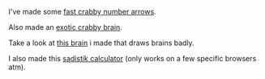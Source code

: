 I've made some [fast crabby number arrows](https://github.com/unic0rn9k/slas).

Also made an [exotic crabby brain](https://lib.rs/crates/exotic).

Take a look at [this brain](https://unic0rn9k.gitlab.io/brainctautoencoder/index.html) i made that draws brains badly.

I also made this [sadistik calculator](https://gitlab.com/unic0rn9k/mr-calculator) (only works on a few specific browsers atm).
